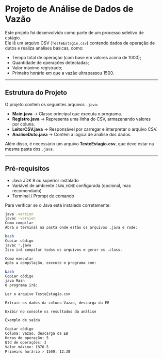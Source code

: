 # Projeto de Análise de Dados de Vazão

Este projeto foi desenvolvido como parte de um processo seletivo de estágio.  
Ele lê um arquivo CSV (`TesteEstagio.csv`) contendo dados de operação de dutos e realiza análises básicas, como:

- Tempo total de operação (com base em valores acima de 1000);
- Quantidade de operações detectadas;
- Valor máximo registrado;
- Primeiro horário em que a vazão ultrapassou 1500.

---

## Estrutura do Projeto

O projeto contém os seguintes arquivos `.java`:

- **Main.java** → Classe principal que executa o programa.  
- **Registro.java** → Representa uma linha do CSV, armazenando valores por coluna.  
- **LeitorCSV.java** → Responsável por carregar e interpretar o arquivo CSV.  
- **AnaliseDuto.java** → Contém a lógica de análise dos dados.

Além disso, é necessário um arquivo **TesteEstagio.csv**, que deve estar na mesma pasta dos `.java`.

---

## Pré-requisitos

- Java JDK 8 ou superior instalado  
- Variável de ambiente `JAVA_HOME` configurada (opcional, mas recomendado)  
- Terminal / Prompt de comando

Para verificar se o Java está instalado corretamente:

```bash
java -version
javac -version
Como compilar
Abra o terminal na pasta onde estão os arquivos .java e rode:

bash
Copiar código
javac *.java
Isso irá compilar todos os arquivos e gerar os .class.

Como executar
Após a compilação, execute o programa com:

bash
Copiar código
java Main
O programa irá:

Ler o arquivo TesteEstagio.csv

Extrair os dados da coluna Vazao, descarga da EB

Exibir no console os resultados da análise

Exemplo de saída

Copiar código
Coluna: Vazao, descarga da EB
Horas de operação: 5
Qtd de operações: 3
Valor máximo: 1870.5
Primeiro horário > 1500: 12:30

